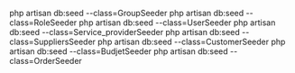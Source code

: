 
php artisan db:seed --class=GroupSeeder
php artisan db:seed --class=RoleSeeder
php artisan db:seed --class=UserSeeder
php artisan db:seed --class=Service_providerSeeder
php artisan db:seed --class=SuppliersSeeder
php artisan db:seed --class=CustomerSeeder
php artisan db:seed --class=BudjetSeeder
php artisan db:seed --class=OrderSeeder